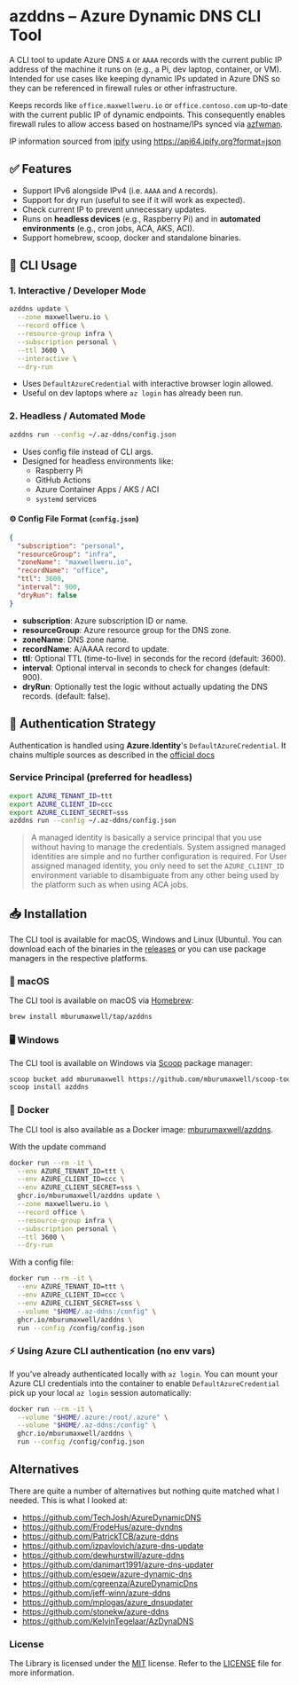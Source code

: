 # azddns – Azure Dynamic DNS CLI Tool

A CLI tool to update Azure DNS `A` or `AAAA` records with the current public IP address of the machine it runs on (e.g., a Pi, dev laptop, container, or VM). Intended for use cases like keeping dynamic IPs updated in Azure DNS so they can be referenced in firewall rules or other infrastructure.

Keeps records like `office.maxwellweru.io` or `office.contoso.com` up-to-date with the current public IP of dynamic endpoints. This consequently enables firewall rules to allow access based on hostname/IPs synced via [azfwman](https://github.com/mburumaxwell/azfwrmgr).

IP information sourced from [ipify](https://www.ipify.org) using <https://api64.ipify.org?format=json>

## ✅ Features

- Support IPv6 alongside IPv4 (i.e. `AAAA` and `A` records).
- Support for dry run (useful to see if it will work as expected).
- Check current IP to prevent unnecessary updates.
- Runs on **headless devices** (e.g., Raspberry Pi) and in **automated environments** (e.g., cron jobs, ACA, AKS, ACI).
- Support homebrew, scoop, docker and standalone binaries.

## 🚀 CLI Usage

### 1. Interactive / Developer Mode

```bash
azddns update \
  --zone maxwellweru.io \
  --record office \
  --resource-group infra \
  --subscription personal \
  --ttl 3600 \
  --interactive \
  --dry-run
```

- Uses `DefaultAzureCredential` with interactive browser login allowed.
- Useful on dev laptops where `az login` has already been run.

### 2. Headless / Automated Mode

```bash
azddns run --config ~/.az-ddns/config.json
```

- Uses config file instead of CLI args.
- Designed for headless environments like:
  - Raspberry Pi
  - GitHub Actions
  - Azure Container Apps / AKS / ACI
  - `systemd` services

#### ⚙️ Config File Format (`config.json`)

```json
{
  "subscription": "personal",
  "resourceGroup": "infra",
  "zoneName": "maxwellweru.io",
  "recordName": "office",
  "ttl": 3600,
  "interval": 900,
  "dryRun": false
}
```

- **subscription**: Azure subscription ID or name.
- **resourceGroup**: Azure resource group for the DNS zone.
- **zoneName**: DNS zone name.
- **recordName**: A/AAAA record to update.
- **ttl**: Optional TTL (time-to-live) in seconds for the record (default: 3600).
- **interval**: Optional interval in seconds to check for changes (default: 900).
- **dryRun**: Optionally test the logic without actually updating the DNS records. (default: false).

## 🔐 Authentication Strategy

Authentication is handled using **Azure.Identity**'s `DefaultAzureCredential`. It chains multiple sources as described in the [official docs](https://learn.microsoft.com/dotnet/azure/sdk/authentication/credential-chains?tabs=dac)

### Service Principal (preferred for headless)

```bash
export AZURE_TENANT_ID=ttt
export AZURE_CLIENT_ID=ccc
export AZURE_CLIENT_SECRET=sss
azddns run --config ~/.az-ddns/config.json
```

> A managed identity is basically a service principal that you use without having to manage the credentials. System assigned managed identities are simple and no further configuration is required. For User assigned managed identity, you only need to set the `AZURE_CLIENT_ID` environment variable to disambiguate from any other being used by the platform such as when using ACA jobs.

## 📥 Installation

The CLI tool is available for macOS, Windows and Linux (Ubuntu). You can download each of the binaries in the [releases](https://github.com/mburumaxwell/azddns/releases) or you can use package managers in the respective platforms.

### 🍎 macOS

The CLI tool is available on macOS via [Homebrew](https://brew.sh/):

```sh
brew install mburumaxwell/tap/azddns
```

### 🖥️ Windows

The CLI tool is available on Windows via [Scoop](https://scoop.sh/) package manager:

```bash
scoop bucket add mburumaxwell https://github.com/mburumaxwell/scoop-tools.git
scoop install azddns
```

### 🐳 Docker

The CLI tool is also available as a Docker image: [mburumaxwell/azddns](https://github.com/mburumaxwell/azddns/pkgs/container/azddns).

With the update command

```bash
docker run --rm -it \
  --env AZURE_TENANT_ID=ttt \
  --env AZURE_CLIENT_ID=ccc \
  --env AZURE_CLIENT_SECRET=sss \
  ghcr.io/mburumaxwell/azddns update \
  --zone maxwellweru.io \
  --record office \
  --resource-group infra \
  --subscription personal \
  --ttl 3600 \
  --dry-run
```

With a config file:

```bash
docker run --rm -it \
  --env AZURE_TENANT_ID=ttt \
  --env AZURE_CLIENT_ID=ccc \
  --env AZURE_CLIENT_SECRET=sss \
  --volume "$HOME/.az-ddns:/config" \
  ghcr.io/mburumaxwell/azddns \
  run --config /config/config.json
```

### ⚡ Using Azure CLI authentication (no env vars)

If you've already authenticated locally with `az login`. You can mount your Azure CLI credentials into the container to enable `DefaultAzureCredential` pick up your local `az login` session automatically:

```bash
docker run --rm -it \
  --volume "$HOME/.azure:/root/.azure" \
  --volume "$HOME/.az-ddns:/config" \
  ghcr.io/mburumaxwell/azddns \
  run --config /config/config.json
```

## Alternatives

There are quite a number of alternatives but nothing quite matched what I needed. This is what I looked at:

- <https://github.com/TechJosh/AzureDynamicDNS>
- <https://github.com/FrodeHus/azure-dyndns>
- <https://github.com/PatrickTCB/azure-ddns>
- <https://github.com/izpavlovich/azure-dns-update>
- <https://github.com/dewhurstwill/azure-ddns>
- <https://github.com/danimart1991/azure-dns-updater>
- <https://github.com/esqew/azure-dynamic-dns>
- <https://github.com/cgreenza/AzureDynamicDns>
- <https://github.com/jeff-winn/azure-ddns>
- <https://github.com/mplogas/azure_dnsupdater>
- <https://github.com/stonekw/azure-ddns>
- <https://github.com/KelvinTegelaar/AzDynaDNS>

### License

The Library is licensed under the [MIT](http://www.opensource.org/licenses/mit-license.php "Read more about the MIT license form") license. Refer to the [LICENSE](./LICENSE) file for more information.

